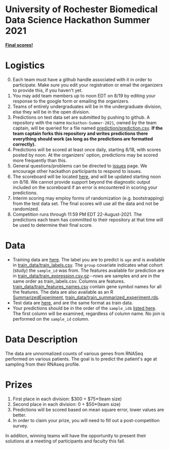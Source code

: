 # University of Rochester Biomedical Data Science Hackathon Summer 2021

[**Final scores!**](https://rochester-biomedical-ds.github.io/Hackathon-Summer-2021/Leaderboard.html)


# Logistics

<!-- 0.   Registration is open until 5PM Sunday 8/15.  Teams can consist of up to 4 people. Register by using the google form. -->
0.   Each team must have a github handle associated with it in order to participate.  Make sure you edit your registration or email the organizers to provide this, if you haven't yet.
1.   You may add team members up
to noon EDT on 8/19 by editing your response to the google form or emailing the organizers.
2.  Teams of entirely undergraduates will be in the undergraduate
division, else they will be in the open division.
3.  Predictions on test data set are submitted by pushing to
    github.  A repository with the name `Hackathon-Summer-2021`,
    owned by the team captain, will
    be queried for a file named [prediction/prediction.csv](prediction/prediction.csv).  **If the team captain forks this
    repository and writes predictions there everything should work
    (as long as the predictions are formatted correctly).**
2.  Predictions will be scored at least once daily, starting 8/18, with
    scores posted by noon.  At
    the organizers' option, predictions may be scored more frequently
    than this.
2.  General questions/problems can be directed to [issues](https://github.com/Rochester-Biomedical-DS/Hackathon-Summer-2021/issues) page.  We encourage other hackathon participants to respond to issues.
3.  The scoreboard will be located
    [here](https://rochester-biomedical-ds.github.io/Hackathon-Summer-2021/Leaderboard.html), and will be updated starting noon on 8/18.
    We  cannot provide support
    beyond the diagnostic output included on the scoreboard if an error is
    encountered in scoring your predictions.
5.  Interim scoring may employ forms of randomization (e.g. bootstrapping) from the test data set.  The final scores will use all the data and not be randomized.
4.  Competition runs through 11:59 PM EDT 22-August-2021.  The predictions each team has committed to their repository at that time will be used to determine their final score.

# Data

*  Training data are [here](train_data/).  The label you are to predict is `age` and is available in [train_data/train_labels.csv](train_data/train_labels.csv).  The `group` covariate indicates what cohort (study) the `sample_id` was from.  The features available for prediction are in [train_data/train_expression.csv.gz](train_data/train_expression.csv.gz)--rows are samples and are in the same order as train_labels.csv.  Columns are features.   [train_data/train_features_names.csv](train_data/train_features_names.csv) contain gene symbol names for all the features.  The data are also available as an R [SummarizedExperiment](https://bioconductor.org/packages/release/bioc/vignettes/SummarizedExperiment/inst/doc/SummarizedExperiment.html), [train_data/train_summarized_experiment.rds](train_data/train_summarized_experiment.rds).
*  Test data are [here](test_data/), and are the same format as train data.  
*  Your predictions should be in the order of the `sample_id`s [listed here](prediction/prediction.csv).  The first column will be examined, regardless of column name.  No join is performed on the `sample_id` column.

# Data Description

The data are unnormalized counts of various genes from RNASeq performed on various patients.  The goal is to predict the patient's age at sampling from their RNAseq profile.


# Prizes
1.  First place in each division: $300 + $75*(team size)
2.  Second place in each division: 0 + $50*(team size)
1.  Predictions will be scored based on mean square error, lower
values are better.
1.  In order to claim your prize, you will need to fill out a post-competition survey.

In addition, winning teams will have the opportunity to present their solutions at a meeting of participants and faculty this fall.
